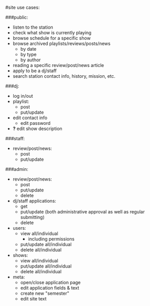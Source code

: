 #site use cases:

###public:
-	listen to the station
-	check what show is currently playing
-	browse schedule for a specific show
-	browse  archived playlists/reviews/posts/news
	-	by date
	-	by type
	-	by author
-	reading a specific review/post/news article
-	apply to be a dj/staff
-	search station contact info, history, mission, etc.

###dj:
-	log in/out
-	playlist:
	-	post
	-	put/update
-	edit contact info
	-	edit password
-	**?** edit show description

###staff:
-	review/post/news:
	-	post
	-	put/update



###admin:
-	review/post/news:
	-	post
	-	put/update
	-	delete
-	dj/staff applications:
	-	get
	-	put/update (both administrative approval as well as regular submitting)
	-	delete
-	users:
	-	view all/individual
		-	including permissions
	-	put/update all/individual
	-	delete all/individual
-	shows:
	-	view all/individual
	-	put/update all/individual
	-	delete all/individual	
-	meta:
	-	open/close application page
	-	edit application fields & text
	-	create new "semester"
	-	edit site text
